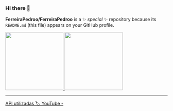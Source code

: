 ### Hi there 👋


**FerreiraPedroo/FerreiraPedroo** is a ✨ _special_ ✨ repository because its `README.md` (this file) appears on your GitHub profile.
 <div>
  <a href="https://github.com/ferreirapedroo">
  <img height="180em" src="https://github-readme-stats.vercel.app/api?username=ferreirapedroo&show_icons=true&theme=dracula&include_all_commits=true&count_private=true"/>
  <img height="180em" src="https://github-readme-stats.vercel.app/api/top-langs/?username=ferreirapedroo&layout=compact&langs_count=7&theme=dracula"/>
</div>



<hr>
API utilizadas
🏷️ YouTube - 




